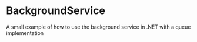 # BackgroundService
A small example of how to use the background service in .NET with a queue implementation
